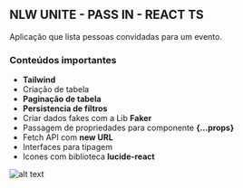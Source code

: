 ## NLW UNITE - PASS IN - REACT TS
 
Aplicação que lista pessoas convidadas para um evento.

### Conteúdos importantes

- **Tailwind**
- Criação de tabela
- **Paginação de tabela**
- **Persistencia de filtros**
- Criar dados fakes com a Lib **Faker**
- Passagem de propriedades para componente **{...props}**
- Fetch API com **new URL**
- Interfaces para tipagem
- Icones com biblioteca **lucide-react**

![alt text](https://media.licdn.com/dms/image/D4D22AQGXxMV2-b5X-A/feedshare-shrink_800/0/1712242165890?e=2147483647&v=beta&t=6Dw_RpEKwt4xe3OFZUEXiltCzlzEMNjWn9NBCNNlJgA  'Ken Block rip')
